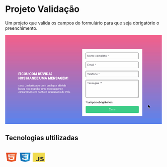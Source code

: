 # Projeto Validação 
Um projeto que valida os campos do formulário para que seja obrigatório o preenchimento.

[<img src="src/image/validacao.gif">](https://jhonyfreitasdev.github.io/projeto-validacao-de-formulario)


## Tecnologias ultilizadas

<div style="display: inline_block"><br>
<img align="center" alt="HTML" height="30" width="40" src="https://raw.githubusercontent.com/devicons/devicon/master/icons/html5/html5-original.svg">
<img align="center" alt="CSS" height="30" width="40" src="https://raw.githubusercontent.com/devicons/devicon/master/icons/css3/css3-original.svg">
 <img align="center" alt="JavaScript" height="30" width="40" src="https://raw.githubusercontent.com/devicons/devicon/master/icons/javascript/javascript-original.svg">
</div>
